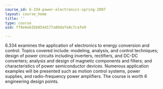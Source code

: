 ```yaml
---
course_id: 6-334-power-electronics-spring-2007
layout: course_home
title: ''
type: course
uid: ff8e6eb2bb854d177a89dafe8c7cafe9

---
```

6.334 examines the application of electronics to energy conversion and control. Topics covered include: modeling, analysis, and control techniques; design of power circuits including inverters, rectifiers, and DC-DC converters; analysis and design of magnetic components and filters; and characteristics of power semiconductor devices. Numerous application examples will be presented such as motion control systems, power supplies, and radio-frequency power amplifiers. The course is worth 6 engineering design points.
